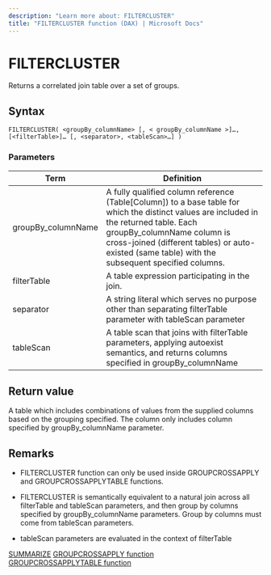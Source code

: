 ```yaml
---
description: "Learn more about: FILTERCLUSTER"
title: "FILTERCLUSTER function (DAX) | Microsoft Docs"
---
```

# FILTERCLUSTER

Returns a correlated join table over a set of groups.  
  
## Syntax  
  
```dax
FILTERCLUSTER( <groupBy_columnName> [, < groupBy_columnName >]…, [<filterTable>]… [, <separator>, <tableScan>…] )
```
  
### Parameters  
  
|Term|Definition|  
|--------|--------------|  
|groupBy_columnName|A fully qualified column reference (Table[Column]) to a base table for which the distinct values are included in the returned table. Each groupBy_columnName column is cross-joined (different tables) or auto-existed (same table) with the subsequent specified columns.|  
|filterTable|A table expression participating in the join.|  
|separator|A string literal which serves no purpose other than separating filterTable parameter with tableScan parameter|  
|tableScan|A table scan that joins with filterTable parameters, applying autoexist semantics, and returns columns specified in groupBy_columnName|
  
## Return value

A table which includes combinations of values from the supplied columns based on the grouping specified. The column only includes column specified by groupBy_columnName parameter.
  
## Remarks

- FILTERCLUSTER function can only be used inside GROUPCROSSAPPLY and GROUPCROSSAPPLYTABLE functions.

- FILTERCLUSTER is semantically equivalent to a natural join across all filterTable and tableScan parameters, and then group by columns specified by groupBy_columnName parameters. Group by columns must come from tableScan parameters.

- tableScan parameters are evaluated in the context of filterTable

[SUMMARIZE](summarize-function-dax.md)
[GROUPCROSSAPPLY function](groupcrossapply-function-dax.md)  
[GROUPCROSSAPPLYTABLE function](groupcrossapplytable-function-dax.md)  
